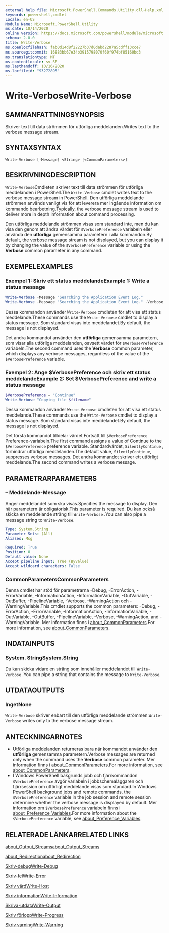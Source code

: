 ```yaml
---
external help file: Microsoft.PowerShell.Commands.Utility.dll-Help.xml
keywords: powershell,cmdlet
Locale: en-US
Module Name: Microsoft.PowerShell.Utility
ms.date: 10/14/2020
online version: https://docs.microsoft.com/powershell/module/microsoft.powershell.utility/write-verbose?view=powershell-7.1&WT.mc_id=ps-gethelp
schema: 2.0.0
title: Write-Verbose
ms.openlocfilehash: fab0d14d8f22227b37d0dabd2287a5cdff13cce7
ms.sourcegitcommit: 16883bb67e34b3915798070f60f974bf85160bd3
ms.translationtype: MT
ms.contentlocale: sv-SE
ms.lasthandoff: 10/16/2020
ms.locfileid: "93272895"
---
```

# <span data-ttu-id="90816-103">Write-Verbose</span><span class="sxs-lookup"><span data-stu-id="90816-103">Write-Verbose</span></span>

## <span data-ttu-id="90816-104">SAMMANFATTNING</span><span class="sxs-lookup"><span data-stu-id="90816-104">SYNOPSIS</span></span>
<span data-ttu-id="90816-105">Skriver text till data strömmen för utförliga meddelanden.</span><span class="sxs-lookup"><span data-stu-id="90816-105">Writes text to the verbose message stream.</span></span>

## <span data-ttu-id="90816-106">SYNTAX</span><span class="sxs-lookup"><span data-stu-id="90816-106">SYNTAX</span></span>

```
Write-Verbose [-Message] <String> [<CommonParameters>]
```

## <span data-ttu-id="90816-107">BESKRIVNING</span><span class="sxs-lookup"><span data-stu-id="90816-107">DESCRIPTION</span></span>

<span data-ttu-id="90816-108">`Write-Verbose`Cmdleten skriver text till data strömmen för utförliga meddelanden i PowerShell.</span><span class="sxs-lookup"><span data-stu-id="90816-108">The `Write-Verbose` cmdlet writes text to the verbose message stream in PowerShell.</span></span> <span data-ttu-id="90816-109">Den utförliga meddelande strömmen används vanligt vis för att leverera mer ingående information om kommando bearbetning.</span><span class="sxs-lookup"><span data-stu-id="90816-109">Typically, the verbose message stream is used to deliver more in depth information about command processing.</span></span>

<span data-ttu-id="90816-110">Den utförliga meddelande strömmen visas som standard inte, men du kan visa den genom att ändra värdet för `$VerbosePreference` variabeln eller använda den **utförliga** gemensamma parametern i alla kommandon.</span><span class="sxs-lookup"><span data-stu-id="90816-110">By default, the verbose message stream is not displayed, but you can display it by changing the value of the `$VerbosePreference` variable or using the **Verbose** common parameter in any command.</span></span>

## <span data-ttu-id="90816-111">EXEMPEL</span><span class="sxs-lookup"><span data-stu-id="90816-111">EXAMPLES</span></span>

### <span data-ttu-id="90816-112">Exempel 1: Skriv ett status meddelande</span><span class="sxs-lookup"><span data-stu-id="90816-112">Example 1: Write a status message</span></span>

```powershell
Write-Verbose -Message "Searching the Application Event Log."
Write-Verbose -Message "Searching the Application Event Log." -Verbose
```

<span data-ttu-id="90816-113">Dessa kommandon använder `Write-Verbose` cmdleten för att visa ett status meddelande.</span><span class="sxs-lookup"><span data-stu-id="90816-113">These commands use the `Write-Verbose` cmdlet to display a status message.</span></span> <span data-ttu-id="90816-114">Som standard visas inte meddelandet.</span><span class="sxs-lookup"><span data-stu-id="90816-114">By default, the message is not displayed.</span></span>

<span data-ttu-id="90816-115">Det andra kommandot använder den **utförliga** gemensamma parametern, som visar alla utförliga meddelanden, oavsett värdet för `$VerbosePreference` variabeln.</span><span class="sxs-lookup"><span data-stu-id="90816-115">The second command uses the **Verbose** common parameter, which displays any verbose messages, regardless of the value of the `$VerbosePreference` variable.</span></span>

### <span data-ttu-id="90816-116">Exempel 2: Ange $VerbosePreference och skriv ett status meddelande</span><span class="sxs-lookup"><span data-stu-id="90816-116">Example 2: Set $VerbosePreference and write a status message</span></span>

```powershell
$VerbosePreference = "Continue"
Write-Verbose "Copying file $filename"
```

<span data-ttu-id="90816-117">Dessa kommandon använder `Write-Verbose` cmdleten för att visa ett status meddelande.</span><span class="sxs-lookup"><span data-stu-id="90816-117">These commands use the `Write-Verbose` cmdlet to display a status message.</span></span> <span data-ttu-id="90816-118">Som standard visas inte meddelandet.</span><span class="sxs-lookup"><span data-stu-id="90816-118">By default, the message is not displayed.</span></span>

<span data-ttu-id="90816-119">Det första kommandot tilldelar värdet Fortsätt till `$VerbosePreference` Preference-variabeln.</span><span class="sxs-lookup"><span data-stu-id="90816-119">The first command assigns a value of Continue to the `$VerbosePreference` preference variable.</span></span> <span data-ttu-id="90816-120">Standardvärdet, `SilentlyContinue` , förhindrar utförliga meddelanden.</span><span class="sxs-lookup"><span data-stu-id="90816-120">The default value, `SilentlyContinue`, suppresses verbose messages.</span></span> <span data-ttu-id="90816-121">Det andra kommandot skriver ett utförligt meddelande.</span><span class="sxs-lookup"><span data-stu-id="90816-121">The second command writes a verbose message.</span></span>

## <span data-ttu-id="90816-122">PARAMETRAR</span><span class="sxs-lookup"><span data-stu-id="90816-122">PARAMETERS</span></span>

### <span data-ttu-id="90816-123">– Meddelande</span><span class="sxs-lookup"><span data-stu-id="90816-123">-Message</span></span>

<span data-ttu-id="90816-124">Anger meddelandet som ska visas.</span><span class="sxs-lookup"><span data-stu-id="90816-124">Specifies the message to display.</span></span> <span data-ttu-id="90816-125">Den här parametern är obligatorisk.</span><span class="sxs-lookup"><span data-stu-id="90816-125">This parameter is required.</span></span> <span data-ttu-id="90816-126">Du kan också skicka en meddelande sträng till `Write-Verbose` .</span><span class="sxs-lookup"><span data-stu-id="90816-126">You can also pipe a message string to `Write-Verbose`.</span></span>

```yaml
Type: System.String
Parameter Sets: (All)
Aliases: Msg

Required: True
Position: 0
Default value: None
Accept pipeline input: True (ByValue)
Accept wildcard characters: False
```

### <span data-ttu-id="90816-127">CommonParameters</span><span class="sxs-lookup"><span data-stu-id="90816-127">CommonParameters</span></span>

<span data-ttu-id="90816-128">Denna cmdlet har stöd för parametrarna -Debug, -ErrorAction, -ErrorVariable, -InformationAction, -InformationVariable, -OutVariable, -OutBuffer, -PipelineVariable, -Verbose, -WarningAction och -WarningVariable.</span><span class="sxs-lookup"><span data-stu-id="90816-128">This cmdlet supports the common parameters: -Debug, -ErrorAction, -ErrorVariable, -InformationAction, -InformationVariable, -OutVariable, -OutBuffer, -PipelineVariable, -Verbose, -WarningAction, and -WarningVariable.</span></span> <span data-ttu-id="90816-129">Mer information finns i [about_CommonParameters](../Microsoft.PowerShell.Core/About/about_CommonParameters.md).</span><span class="sxs-lookup"><span data-stu-id="90816-129">For more information, see [about_CommonParameters](../Microsoft.PowerShell.Core/About/about_CommonParameters.md).</span></span>

## <span data-ttu-id="90816-130">INDATA</span><span class="sxs-lookup"><span data-stu-id="90816-130">INPUTS</span></span>

### <span data-ttu-id="90816-131">System. String</span><span class="sxs-lookup"><span data-stu-id="90816-131">System.String</span></span>

<span data-ttu-id="90816-132">Du kan skicka vidare en sträng som innehåller meddelandet till `Write-Verbose` .</span><span class="sxs-lookup"><span data-stu-id="90816-132">You can pipe a string that contains the message to `Write-Verbose`.</span></span>

## <span data-ttu-id="90816-133">UTDATA</span><span class="sxs-lookup"><span data-stu-id="90816-133">OUTPUTS</span></span>

### <span data-ttu-id="90816-134">Inget</span><span class="sxs-lookup"><span data-stu-id="90816-134">None</span></span>

<span data-ttu-id="90816-135">`Write-Verbose` skriver enbart till den utförliga meddelande strömmen.</span><span class="sxs-lookup"><span data-stu-id="90816-135">`Write-Verbose` writes only to the verbose message stream.</span></span>

## <span data-ttu-id="90816-136">ANTECKNINGAR</span><span class="sxs-lookup"><span data-stu-id="90816-136">NOTES</span></span>

- <span data-ttu-id="90816-137">Utförliga meddelanden returneras bara när kommandot använder den **utförliga** gemensamma parametern.</span><span class="sxs-lookup"><span data-stu-id="90816-137">Verbose messages are returned only when the command uses the **Verbose** common parameter.</span></span> <span data-ttu-id="90816-138">Mer information finns i [about_CommonParameters](https://go.microsoft.com/fwlink/?LinkID=113216).</span><span class="sxs-lookup"><span data-stu-id="90816-138">For more information, see [about_CommonParameters](https://go.microsoft.com/fwlink/?LinkID=113216).</span></span>
- <span data-ttu-id="90816-139">I Windows PowerShell bakgrunds jobb och fjärrkommandon `$VerbosePreference` avgör variabeln i jobbschemaläggaren och fjärrsession om utförligt meddelande visas som standard.</span><span class="sxs-lookup"><span data-stu-id="90816-139">In Windows PowerShell background jobs and remote commands, the `$VerbosePreference` variable in the job session and remote session determine whether the verbose message is displayed by default.</span></span>
  <span data-ttu-id="90816-140">Mer information om `$VerbosePreference` variabeln finns i [about_Preference_Variables](../Microsoft.PowerShell.Core/About/about_Preference_Variables.md).</span><span class="sxs-lookup"><span data-stu-id="90816-140">For more information about the `$VerbosePreference` variable, see [about_Preference_Variables](../Microsoft.PowerShell.Core/About/about_Preference_Variables.md).</span></span>

## <span data-ttu-id="90816-141">RELATERADE LÄNKAR</span><span class="sxs-lookup"><span data-stu-id="90816-141">RELATED LINKS</span></span>

[<span data-ttu-id="90816-142">about_Output_Streams</span><span class="sxs-lookup"><span data-stu-id="90816-142">about_Output_Streams</span></span>](../Microsoft.PowerShell.Core/About/about_Output_Streams.md)

[<span data-ttu-id="90816-143">about_Redirection</span><span class="sxs-lookup"><span data-stu-id="90816-143">about_Redirection</span></span>](../Microsoft.PowerShell.Core/About/about_Redirection.md)

[<span data-ttu-id="90816-144">Skriv-debug</span><span class="sxs-lookup"><span data-stu-id="90816-144">Write-Debug</span></span>](Write-Debug.md)

[<span data-ttu-id="90816-145">Skriv-fel</span><span class="sxs-lookup"><span data-stu-id="90816-145">Write-Error</span></span>](Write-Error.md)

[<span data-ttu-id="90816-146">Skriv värd</span><span class="sxs-lookup"><span data-stu-id="90816-146">Write-Host</span></span>](Write-Host.md)

[<span data-ttu-id="90816-147">Skriv information</span><span class="sxs-lookup"><span data-stu-id="90816-147">Write-Information</span></span>](Write-Information.md)

[<span data-ttu-id="90816-148">Skriva-utdata</span><span class="sxs-lookup"><span data-stu-id="90816-148">Write-Output</span></span>](Write-Output.md)

[<span data-ttu-id="90816-149">Skriv förlopp</span><span class="sxs-lookup"><span data-stu-id="90816-149">Write-Progress</span></span>](Write-Progress.md)

[<span data-ttu-id="90816-150">Skriv varning</span><span class="sxs-lookup"><span data-stu-id="90816-150">Write-Warning</span></span>](Write-Warning.md)
